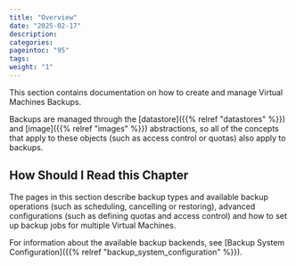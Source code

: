 ```yaml
---
title: "Overview"
date: "2025-02-17"
description:
categories:
pageintoc: "95"
tags:
weight: "1"
---
```


<a id="overview-of-vm-backups"></a>

<!--# Overview of VM Backups -->

This section contains documentation on how to create and manage Virtual Machines Backups.

Backups are managed through the [datastore]({{% relref "datastores" %}}) and [image]({{% relref "images" %}}) abstractions, so all of the concepts that apply to these objects (such as access control or quotas) also apply to backups.

## How Should I Read this Chapter

The pages in this section describe backup types and available backup operations (such as scheduling, cancelling or restoring), advanced configurations (such as defining quotas and access control) and how to set up backup jobs for multiple Virtual Machines.

For information about the available backup backends, see [Backup System Configuration]({{% relref "backup_system_configuration" %}}).
